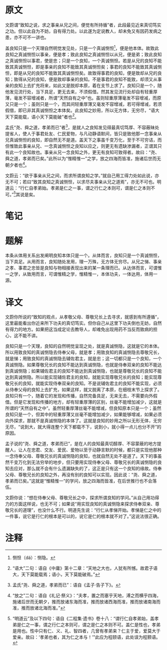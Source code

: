 # 原文
文蔚谓“致知之说，求之事亲从兄之间，便觉有所持循”者，此段最见近来真切笃实之功。但以此自为不妨，自有得力处。以此遂为定说教人，却未免又有因药发病之患，亦不可不一讲也。

盖良知只是一个天理自然明觉发见处，只是一个真诚恻怛[^1]，便是他本体。故致此良知之真诚恻怛以事亲，便是孝；致此良知之真诚恻怛以从兄，便是弟；致此良知之真诚恻怛以事君，使是忠；只是一个良知，一个真诚恻怛。若是从兄的良知不能致其真诚恻怛，即是事亲的良知不能致其真诚恻怛矣；事君的良知不能致其真诚恻怛，即是从兄的良知不能致其真诚恻怛矣。故致得事君的良知，便是致却从兄的良知；致得从兄的良知，便是致却事亲的良知。不是事君的良知不能致，却须又从事亲的良知上去扩充将来，如此又是脱却本原，着在支节上求了。良知只是一个，随他发见流行处，当下具足，更无去来，不须假借。然其发见流行处却自有轻重厚薄，毫发不容增减者，所谓“天然自有之中”也。虽则轻重厚薄毫发不容增减，而原又只是一个；虽则只是一个，而其间轻重厚薄又毫发不容增减，若可得增减，若须假借，即已非其真诚恻怛之本体矣。此良知之妙用，所以无方体，无穷尽，“语大天下莫能载，语小天下莫能破”者也[^2]。

孟氏“尧、舜之道，孝弟而已”者[^3]，是就人之良知发见得最真切笃厚、不容蔽昧处提省人，使人于事君处友、仁民爱物，与凡动静语默间，皆只是致他那一念事亲从兄真诚恻怛的良知，即自然无不是道。盖天下之事虽千变万化，至于不可穷诘，而但惟致此事亲从兄、一念真诚恻怛之良知以应之，则更无有遗缺渗漏者，正谓其只有此一个良知故也。事亲从兄一念良知之外，更无有良知可致得者。故曰：“尧、舜之道，孝弟而已矣。”此所以为“惟精惟一”之学，放之四海而皆准，施诸后世而无朝夕者也[^4]。

文蔚云：“欲于事亲从兄之间，而求所谓良知之学。”就自己用工得力处如此说，亦无不可；若曰“致其良知之真诚恻怛，以求尽夫事亲从兄之道焉”，亦无不可也。明道云：“行仁自孝弟始。孝弟是仁之一事，谓之行仁之本则可，谓是仁之本则不可。”[^5]其说是矣。
# 笔记

# 题解
本条从体用关系出发阐明良知本体只是一个。从体而言，良知只是一个真诚恻怛，当下具足。从用而言，良知随处发用，理一万殊，无方体无穷尽。从兄之悌、事亲之孝、事君之忠皆是良知与物相接表现出来的某一条理而已。从达体而言，可谓惟一之学，从致用而言，可谓惟精之学，惟精惟一，本体功夫，一体达用，体用一源。
# 译文
文蔚你所说的“致知的观点，从孝敬父母、尊敬兄长上去寻求，就感到有所遵循”，这里最能看出你近来所下功夫的真切笃实。但你自己从这里下功夫倒也无妨，自然有得力的地方。如果把这当成定论去教导人，却难免出现用药不当反而致病的担心，这不能不讲。

良知只是一个天理，良知的自然明觉呈现之处，就是真诚恻隐，这就是它的本体。所以用致良知的真诚恻隐去侍奉父母，就是孝；用致良知的真诚恻隐去尊敬兄长，就是悌；用致良知的真诚恻隐去辅佐君主，就是忠；这一切都只是一个良知，一个真诚恻隐。如果尊敬兄长的良知不能达到真诚恻隐，也就是侍奉双亲的良知不能达到真诚恻隐；如果辅佐君主的良知不能达到真诚恻隐，也就是尊敬兄长的良知不能达到真诚恻隐。所以能实现辅佐君主的良知，就能实现尊敬兄长的良知；能实现尊敬兄长的良知，就能实现侍奉双亲的良知。不是说辅佐君主的良知不能实现，必须从侍奉父母的良知上去扩充，如果这样，就又脱离了本原，在细枝末节上探求了。良知只有一个，随着它的发现和传播，自然完备具足，无来无去，不需要向外假借。但是它发现和传播的地方，却有轻重厚薄的区别，丝毫不能增加减少，这就是所谓的“天然自有之中”。虽然轻重厚薄丝毫不能增减，但良知原本只是一个；虽然良知只是一个，但其中的轻重厚薄又丝毫不能增加减少，如果能够增减，如果必须向外探求，那就不是真诚恻隐的本体了。这就是良知的妙用之所以无形无体，无穷无尽，“说到大，就大得连整个天下都载不下，说到小，就小得一点儿也分不开”的原因。

孟子说的“尧、舜之道，孝弟而已”，是在人的良知最真切醇厚、不容蒙蔽的地方提醒人，让人在忠君、交友、爱民、爱物以至于动静言默的时候，都只是实现他那种一念侍奉父母、尊敬兄长的真诚恻隐的良知，也就自然无处不是道了。天下的事虽然千变万化到无法穷举的地步，但只要用实现侍奉父母、尊敬兄长的真诚恻隐的良知去应对，那么就不会有什么遗漏缺失的了，这正是只有这一个良知的缘故。侍奉父母、尊敬兄长的良知之外，再没有别的良知可以实现。因此说：“尧、舜之道，孝弟而已矣。”这就是“惟精惟一”的学问，放之四海而皆准，在后世推行也不会落伍。

文蔚你说：“想在侍奉父母、尊敬兄长之中，探求所谓良知的学问。”从自己用功得力的方面这样说，也无不可；如果说“用实现良知的真诚恻隐来探求侍奉双亲、尊敬兄长的道理”，也没什么不行。明道先生说：“行仁从孝悌开始。孝悌是仁之中的一件事，说它是行仁的根本是可以的，说它是仁的根本就不对了。”这说法很正确。
# 注释

[^1]: 恻怛（dá）：恻隐。
[^2]: “语大”二句：语自《中庸》第十二章：“天地之大也，人犹有所憾。故君子语大，天下莫能载焉；语小，天下莫能破焉。”
[^3]: 孟氏“尧、舜之道，孝弟而已”：语自《孟子·告子下》。
[^4]: “放之”二句：语自《礼记·祭义》：“夫孝，置之而塞乎天地，溥之而横乎四海，施诸后世而无朝夕，推而放诸东海而准，推而放诸西海而准，推而放诸南海而准，推而放诸北海而准。”
[^5]: “明道云”及以下四句：语自《二程集·遗书》卷十八：“谓行仁自孝弟始，盖孝弟是仁之一事，谓之行仁之本则可，谓之是仁之本则不可。盖仁是性也，孝弟是用也。性中只有仁、义、礼、智四者，几曾有孝弟来？仁主于爱，爱莫大于爱亲。故曰：‘孝弟也者，其为仁之本与！’”此应为程颐语，此处误为程颢语。